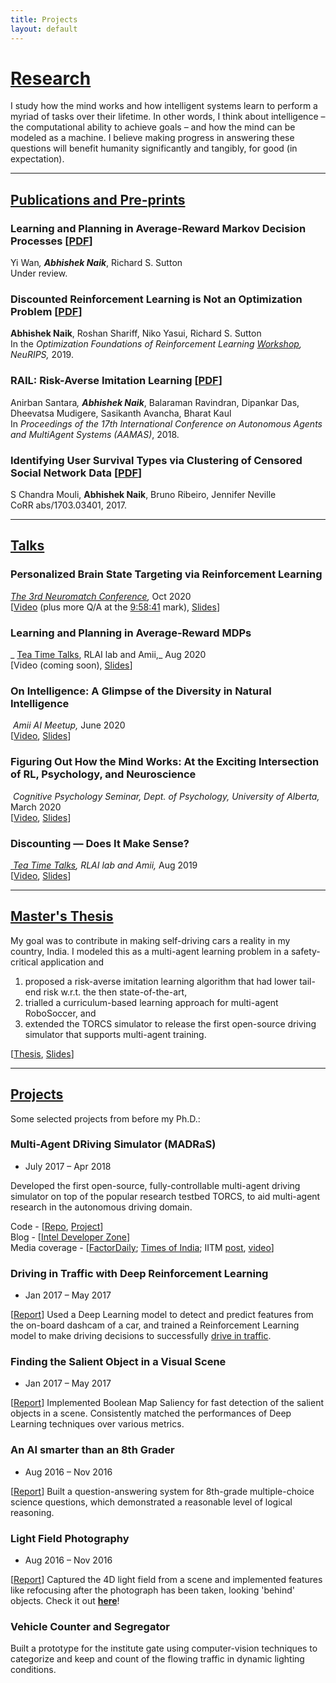 ```yaml
---
title: Projects
layout: default
---
```


# [Research](#research)

I study how the mind works and how intelligent systems learn to perform a myriad of tasks over their lifetime. In other words, I think about intelligence – the computational ability to achieve goals – and how the mind can be modeled as a machine. I believe making progress in answering these questions will benefit humanity significantly and tangibly, for good (in expectation).

---

## [Publications and Pre-prints](#publications)

### Learning and Planning in Average-Reward Markov Decision Processes [[PDF](https://arxiv.org/abs/2006.16318)]

Yi Wan<sup>*</sup>, **Abhishek Naik**<sup>*</sup>, Richard S. Sutton <br>
Under review.

### Discounted Reinforcement Learning is Not an Optimization Problem [[PDF](https://arxiv.org/abs/1910.02140)]

**Abhishek Naik**, Roshan Shariff, Niko Yasui, Richard S. Sutton <br>
In the _Optimization Foundations of Reinforcement Learning [Workshop](https://optrl2019.github.io/), NeuRIPS,_ 2019.

### RAIL: Risk-Averse Imitation Learning [[PDF](https://arxiv.org/abs/1707.06658)]

Anirban Santara<sup>*</sup>, **Abhishek Naik**<sup>*</sup>, Balaraman Ravindran, Dipankar Das, Dheevatsa Mudigere, Sasikanth Avancha, Bharat Kaul <br>
In _Proceedings of the 17th International Conference on Autonomous Agents and MultiAgent Systems (AAMAS)_, 2018.

### Identifying User Survival Types via Clustering of Censored Social Network Data [[PDF](https://arxiv.org/abs/1703.03401)]

S Chandra Mouli, **Abhishek Naik**, Bruno Ribeiro, Jennifer Neville <br>
CoRR abs/1703.03401, 2017.

---

## [Talks](#talks)

### Personalized Brain State Targeting via Reinforcement Learning

_[The 3rd Neuromatch Conference](https://neuromatch.io/),_ Oct 2020 <br>
[[Video](https://www.youtube.com/watch?v=MjdOLeOe19g) (plus more Q/A at the [9:58:41](https://youtu.be/DA7vgHrT3OU?t=35921) mark), [Slides](https://abhisheknaik96.github.io/uploads/Talks/NMC_20_AbhishekNaik.pdf)]

### Learning and Planning in Average-Reward MDPs

_ [Tea Time Talks](https://amiithinks.github.io/tea-time-talks/), RLAI lab and Amii,_ Aug 2020 <br>
[Video (coming soon), [Slides](https://abhisheknaik96.github.io/uploads/Talks/TTT_2020_AbhishekNaik.pdf)]

### On Intelligence: A Glimpse of the Diversity in Natural Intelligence

_ Amii AI Meetup,_ June 2020 <br>
[[Video](https://youtu.be/SytkiBSwoXs?t=287), [Slides](https://abhisheknaik96.github.io/uploads/Talks/AmiiAIMeetup_AbhishekNaik_compressed.pdf)]

### Figuring Out How the Mind Works: At the Exciting Intersection of RL, Psychology, and Neuroscience

_ Cognitive Psychology Seminar, Dept. of Psychology, University of Alberta,_ March 2020 <br>
[[Video](https://www.youtube.com/watch?v=KRVY_mUpoCk), [Slides](https://abhisheknaik96.github.io/uploads/Talks/CogNeuro_AbhishekNaik.pdf)]

### Discounting — Does It Make Sense?

_[ Tea Time Talks](https://amiithinks.github.io/tea-time-talks/), RLAI lab and Amii,_ Aug 2019 <br>
[[Video](https://www.youtube.com/watch?v=csr-cUthM-Y), [Slides](https://abhisheknaik96.github.io/uploads/Talks/TTT_AbhishekNaik.pdf)]

---

## [Master's Thesis](#mtech)

My goal was to contribute in making self-driving cars a reality in my country, India. I modeled this as a multi-agent learning problem in a safety-critical application and

1. proposed a risk-averse imitation learning algorithm that had lower tail-end risk w.r.t. the then state-of-the-art,
2. trialled a curriculum-based learning approach for multi-agent RoboSoccer, and
3. extended the TORCS simulator to release the first open-source driving simulator that supports multi-agent training.

[[Thesis](https://abhisheknaik96.github.io/uploads/DDP/DDP_Thesis_AbhishekNaik.pdf), [Slides](https://abhisheknaik96.github.io/uploads/DDP/DDP_Slides_AbhishekNaik.pdf)]

---

## [Projects](#projects)

Some selected projects from before my Ph.D.:

### Multi-Agent DRiving Simulator (**MADRaS**)
- July 2017 – Apr 2018

Developed the first open-source, fully-controllable multi-agent driving simulator on top of the popular research testbed TORCS, to aid multi-agent research in the autonomous driving domain.

Code - [[Repo](https://github.com/abhisheknaik96/MultiAgentTORCS), [Project](https://github.com/madras-simulator/MADRaS)] <br>
Blog - [[Intel Developer Zone](https://software.intel.com/en-us/articles/madras-a-multi-agent-driving-simulator)] <br>
Media coverage - [[FactorDaily](https://factordaily.com/multi-agent-driving-sim-madras); [Times of India](https://timesofindia.indiatimes.com/city/chennai/driverless-cars-a-possibility-with-iits-simulator/articleshow/66741973.cms); IITM [post](https://www.facebook.com/ReachIITM/photos/a.571931132828344/1927777613910349/?type=3&__xts__%5B0%5D=68.ARACW2ZmXQXqNFb5NqNoXvraY6KGhiUkmYHVJ-1EW_-2s08yxjIHDGhU_CzjfttAl2iSJ8qmxzr4dzXrAws6AemyPhhLO4q9fQKRJvEfl26nb1XbX2uW9ZlTEo3KsZOblzTKB2m66KpP4qlmUaNdhHCd6Y3okd-MGnfuRdUbYptPHOJfSPEc9XZh3p9U1mA35yGXaoH9_S9-VueJm_VnifLhX0TMyVPYWeVeSfJ95nXMZPKTHo_mUB9PfpeCCej2vMhXAKzRQGch3Z0auYgzghWGKmFwaelMX82xOup0amX9ZU7_Al1fFtykcLpINKQ7VfbupdzSREHLsTEoRzgMzx6NQg&__tn__=-R), [video](https://youtu.be/a8TDfG0JYes?t=64)]

### Driving in Traffic with Deep Reinforcement Learning
- Jan 2017 – May 2017

[[Report](https://drive.google.com/file/d/0B2H1r2jYCB02dkZKeW1yQWVILWM/view?usp=sharing)] Used a Deep Learning model to detect and predict features from the on-board dashcam of a car, and trained a Reinforcement Learning model to make driving decisions to successfully [drive in traffic](https://www.youtube.com/playlist?list=PL64VfM4ZEjDvlALjskRm0g4Tfay14_I2r).

### Finding the Salient Object in a Visual Scene
- Jan 2017 – May 2017

[[Report](https://abhisheknaik96.github.io/uploads/OldProjects/TPA_Report.pdf)] Implemented Boolean Map Saliency for fast detection of the salient objects in a scene. Consistently matched the performances of Deep Learning techniques over various metrics.

### An AI smarter than an 8th Grader
- Aug 2016 – Nov 2016

[[Report](https://abhisheknaik96.github.io/uploads/OldProjects/NLP_Project_Report.pdf)] Built a question-answering system for 8th-grade multiple-choice science questions, which demonstrated a reasonable level of logical reasoning.

### Light Field Photography
- Aug 2016 – Nov 2016

[[Report](https://abhisheknaik96.github.io/uploads/OldProjects/ComPhoto_Project_Report.pdf)] Captured the 4D light field from a scene and implemented features like refocusing after the photograph has been taken, looking 'behind' objects. Check it out [**here**](LFI)!

### Vehicle Counter and Segregator

Built a prototype for the institute gate using computer-vision techniques to categorize and keep and count of the flowing traffic in dynamic lighting conditions.
